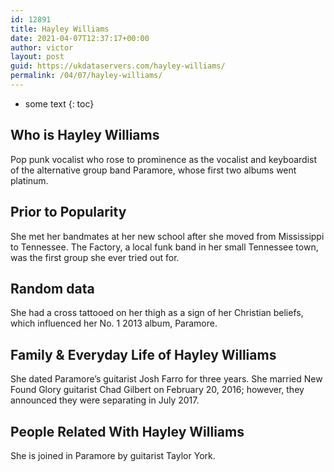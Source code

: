 ```yaml
---
id: 12891
title: Hayley Williams
date: 2021-04-07T12:37:17+00:00
author: victor
layout: post
guid: https://ukdataservers.com/hayley-williams/
permalink: /04/07/hayley-williams/
---
```


* some text
{: toc}


## Who is Hayley Williams



Pop punk vocalist who rose to prominence as the vocalist and keyboardist of the alternative group band Paramore, whose first two albums went platinum. 

                
                
                
## Prior to Popularity



She met her bandmates at her new school after she moved from Mississippi to Tennessee. The Factory, a local funk band in her small Tennessee town, was the first group she ever tried out for. 

                
                
                
## Random data



She had a cross tattooed on her thigh as a sign of her Christian beliefs, which influenced her No. 1 2013 album, Paramore. 

                
                
                
## Family & Everyday Life of Hayley Williams



She dated Paramore&#8217;s guitarist Josh Farro for three years. She married New Found Glory guitarist Chad Gilbert on February 20, 2016; however, they announced they were separating in July 2017. 

                
                
                
## People Related With Hayley Williams



She is joined in Paramore by guitarist Taylor York. 

                
              
            
          
          
          